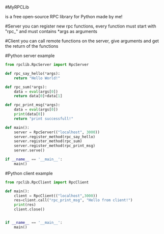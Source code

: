 #MyRPCLib 

is a free open-source RPC library for Python made by me!

#Server
you can register new rpc functions, every function must start with "rpc_" and must contains *args as arguments

#Client
you can call remote functions on the server, give arguments and get the return of the functions

#Python server example

```python
from rpclib.RpcServer import RpcServer

def rpc_say_hello(*args):
    return "Hello World!"

def rpc_sum(*args):
    data = eval(args[0])
    return data[0]+data[1]

def rpc_print_msg(*args):
    data = eval(args[0])
    print(data[0])
    return "print successfull!"

def main():
    server = RpcServer(("localhost", 3000))
    server.register_method(rpc_say_hello)
    server.register_method(rpc_sum)
    server.register_method(rpc_print_msg)
    server.serve()

if __name__ == '__main__':
    main()
```

#Python client example
```python
from rpclib.RpcClient import RpcClient

def main():
    client = RpcClient(("localhost",3000))
    res=client.call("rpc_print_msg", "Hello from client!")
    print(res)
    client.close()


if __name__ == '__main__':
    main()
```